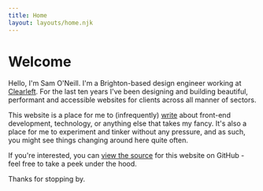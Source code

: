 ```yaml
---
title: Home
layout: layouts/home.njk
---
```


# Welcome

Hello, I'm Sam O'Neill. I'm a Brighton-based design engineer working at
[Clearleft](https://clearleft.com). For the last ten years I've been designing
and building beautiful, performant and accessible websites for clients across
all manner of sectors.

This website is a place for me to (infrequently) [write](/writing) about
front-end development, technology, or anything else that takes my fancy. It's
also a place for me to experiment and tinker without any pressure, and as such,
you might see things changing around here quite often.

If you're interested, you can [view the source](https://github.com/samjoneill/samoneill.com)
for this website on GitHub - feel free to take a peek under the hood.

Thanks for stopping by.
